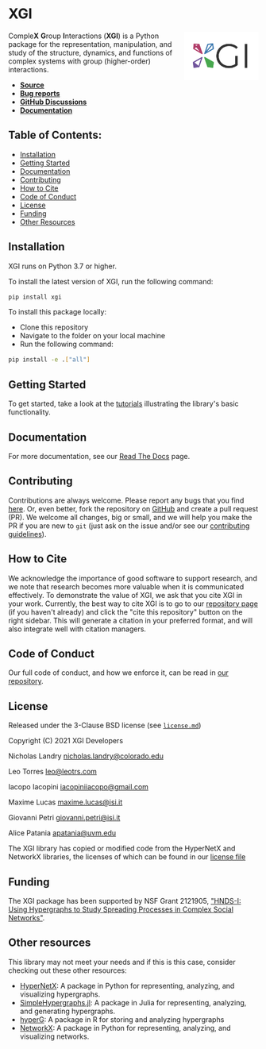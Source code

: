 # XGI
<img src='logo/logo.svg' width='150px' align="right" style="float:right;margin-left:10pt"></img>
Comple**X** **G**roup **I**nteractions (**XGI**) is a Python package for the representation, manipulation, and study of the structure, dynamics, and functions of complex systems with group (higher-order) interactions.

* [**Source**](../../)
* [**Bug reports**](../../issues)
* [**GitHub Discussions**](../../discussions)
* [**Documentation**](https://xgi.readthedocs.io/en/latest/)

## Table of Contents:
  - [Installation](#installation)
  - [Getting Started](#getting-started)
  - [Documentation](#documentation)
  - [Contributing](#contributing)
  - [How to Cite](#how-to-cite)
  - [Code of Conduct](#code-of-conduct)
  - [License](#license)
  - [Funding](#funding)
  - [Other Resources](#other-resources)

## Installation
XGI runs on Python 3.7 or higher.

To install the latest version of XGI, run the following command:
```sh
pip install xgi
```

To install this package locally:
* Clone this repository
* Navigate to the folder on your local machine
* Run the following command:
```sh
pip install -e .["all"]
```

## Getting Started

To get started, take a look at the [tutorials](/tutorials/) illustrating the library's basic functionality.

## Documentation

For more documentation, see our [Read The Docs](https://xgi.readthedocs.io/en/latest/) page.

## Contributing
Contributions are always welcome. Please report any bugs that you find [here](../../issues). Or, even better, fork the repository on [GitHub](../../) and create a pull request (PR). We welcome all changes, big or small, and we will help you make the PR if you are new to `git` (just ask on the issue and/or see our [contributing guidelines](CONTRIBUTING.md)).

## How to Cite

We acknowledge the importance of good software to support research, and we note
that research becomes more valuable when it is communicated effectively. To
demonstrate the value of XGI, we ask that you cite XGI in your work.
Currently, the best way to cite XGI is to go to our
[repository page](../../) (if you haven't already) and
click the "cite this repository" button on the right sidebar. This will generate
a citation in your preferred format, and will also integrate well with citation managers.

## Code of Conduct

Our full code of conduct, and how we enforce it, can be read in [our repository](CODE_OF_CONDUCT.md).

## License
Released under the 3-Clause BSD license (see [`license.md`](license.md))

Copyright (C) 2021 XGI Developers

Nicholas Landry <nicholas.landry@colorado.edu>

Leo Torres <leo@leotrs.com>

Iacopo Iacopini <iacopiniiacopo@gmail.com>

Maxime Lucas <maxime.lucas@isi.it>

Giovanni Petri <giovanni.petri@isi.it>

Alice Patania <apatania@uvm.edu>

The XGI library has copied or modified code from the HyperNetX and NetworkX libraries, the licenses of which can be found in our [license file](LICENSE.md)

## Funding
The XGI package has been supported by NSF Grant 2121905, ["HNDS-I: Using Hypergraphs to Study Spreading Processes in Complex Social Networks"](https://www.nsf.gov/awardsearch/showAward?AWD_ID=2121905).

## Other resources
This library may not meet your needs and if this is this case, consider checking out these other resources:
* [HyperNetX](https://pnnl.github.io/HyperNetX): A package in Python for representing, analyzing, and visualizing hypergraphs.
* [SimpleHypergraphs.jl](https://pszufe.github.io/SimpleHypergraphs.jl/v0.1/): A package in Julia for representing, analyzing, and generating hypergraphs.
* [hyperG](https://cran.r-project.org/web/packages/HyperG/index.html): A package in R for storing and analyzing hypergraphs
* [NetworkX](https://networkx.org/): A package in Python for representing, analyzing, and visualizing networks.
